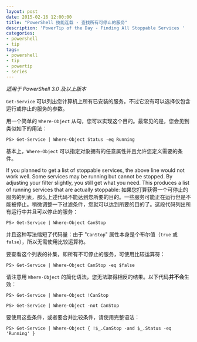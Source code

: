 ```yaml
---
layout: post
date: 2015-02-16 12:00:00
title: "PowerShell 技能连载 - 查找所有可停止的服务"
description: 'PowerTip of the Day - Finding All Stoppable Services '
categories:
- powershell
- tip
tags:
- powershell
- tip
- powertip
- series
---
```

_适用于 PowerShell 3.0 及以上版本_

`Get-Service` 可以列出您计算机上所有已安装的服务。不过它没有可以选择仅包含运行或停止的服务的参数。

用一个简单的 `Where-Object` 从句，您可以实现这个目的。最常见的是，您会见到类似如下的用法：

    PS> Get-Service | Where-Object Status -eq Running

基本上，`Where-Object` 可以指定对象拥有的任意属性并且允许您定义需要的条件。

If you planned to get a list of stoppable services, the above line would not work well. Some services may be running but cannot be stopped. By adjusting your filter slightly, you still get what you need. This produces a list of running services that are actually stoppable:
如果您打算获得一个可停止的服务的列表，那么上述代码不能达到您所要的目的。一些服务可能正在运行但是不能被停止。稍微调整一下过滤条件，您就可以达到所要的目的了。这段代码列出所有运行中并且可以停止的服务：

    PS> Get-Service | Where-Object CanStop

并且这种写法缩短了代码量：由于 "`CanStop`" 属性本身是个布尔值（`true` 或 `false`），所以无需使用比较运算符。

要查看这个列表的补集，即所有不可停止的服务，可使用比较运算符：

    PS> Get-Service | Where-Object CanStop -eq $false

请注意用 `Where-Object` 的简化语法，您无法取得相反的结果。以下代码**并不会**生效：

    PS> Get-Service | Where-Object !CanStop

    PS> Get-Service | Where-Object -not CanStop

要使用这些条件，或者要合并比较条件，请使用完整语法：

    PS> Get-Service | Where-Object { !$_.CanStop -and $_.Status -eq 'Running' }

<!--本文国际来源：[Finding All Stoppable Services ](http://community.idera.com/powershell/powertips/b/tips/posts/finding-all-stoppable-services)-->
